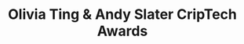 ---
title : "Olivia Ting & Andy Slater CripTech Awards"
link  : /blog/olivia-ting-andy-slater-leonardo-criptech/
feature-position : 2
---